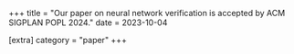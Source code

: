 +++
title = "Our paper on neural network verification is accepted by ACM SIGPLAN POPL 2024."
date = 2023-10-04

[extra]
category = "paper"
+++
